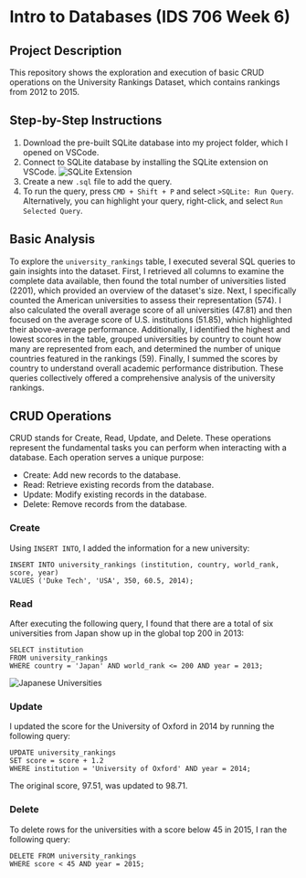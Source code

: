 # Intro to Databases (IDS 706 Week 6)
## Project Description 
This repository shows the exploration and execution of basic CRUD operations on the University Rankings Dataset, which contains rankings from 2012 to 2015. 

## Step-by-Step Instructions
1. Download the pre-built SQLite database into my project folder, which I opened on VSCode. 
2. Connect to SQLite database by installing the SQLite extension on VSCode. 
![SQLite Extension]('images/sqlite_extension.png') 
3. Create a new `.sql` file to add the query. 
4. To run the query, press `CMD + Shift + P` and select `>SQLite: Run Query`. Alternatively, you can highlight your query, right-click, and select `Run Selected Query`. 

## Basic Analysis
To explore the `university_rankings` table, I executed several SQL queries to gain insights into the dataset. First, I retrieved all columns to examine the complete data available, then found the total number of universities listed (2201), which provided an overview of the dataset's size. Next, I specifically counted the American universities to assess their representation (574). I also calculated the overall average score of all universities (47.81) and then focused on the average score of U.S. institutions (51.85), which highlighted their above-average performance. Additionally, I identified the highest and lowest scores in the table, grouped universities by country to count how many are represented from each, and determined the number of unique countries featured in the rankings (59). Finally, I summed the scores by country to understand overall academic performance distribution. These queries collectively offered a comprehensive analysis of the university rankings. 

## CRUD Operations
CRUD stands for Create, Read, Update, and Delete. These operations represent the fundamental tasks you can perform when interacting with a database. Each operation serves a unique purpose:
- Create: Add new records to the database.
- Read: Retrieve existing records from the database.
- Update: Modify existing records in the database.
- Delete: Remove records from the database.

### Create 
Using `INSERT INTO`, I added the information for a new university: 
```
INSERT INTO university_rankings (institution, country, world_rank, score, year)
VALUES ('Duke Tech', 'USA', 350, 60.5, 2014);
```

### Read
After executing the following query, I found that there are a total of six universities from Japan show up in the global top 200 in 2013: 
```
SELECT institution
FROM university_rankings
WHERE country = 'Japan' AND world_rank <= 200 AND year = 2013;
```
![Japanese Universities]('images/japan_universities.png')

### Update
I updated the score for the University of Oxford in 2014 by running the following query: 
```
UPDATE university_rankings
SET score = score + 1.2
WHERE institution = 'University of Oxford' AND year = 2014;
```
The original score, 97.51, was updated to  98.71. 

### Delete
To delete rows for the universities with a score below 45 in 2015, I ran the following query: 
```
DELETE FROM university_rankings
WHERE score < 45 AND year = 2015;
``` 

